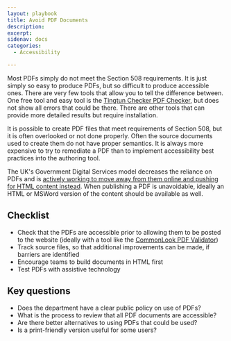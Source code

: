 ```yaml
---
layout: playbook
title: Avoid PDF Documents
description:
excerpt:
sidenav: docs
categories:
  - Accessibility

---
```


Most PDFs simply do not meet the Section 508 requirements. It is just simply so easy to produce PDFs, but so difficult to produce accessible ones. There are very few tools that allow you to tell the difference between. One free tool and easy tool is the [Tingtun Checker PDF Checker](http://checkers.eiii.eu/en/pdfcheck/), but does not show all errors that could be there. There are other tools that can provide more detailed results but require installation.

It is possible to create PDF files that meet requirements of Section 508, but it is often overlooked or not done properly. Often the source documents used to create them do not have proper semantics. It is always more expensive to try to remediate a PDF than to implement accessibility best practices into the authoring tool.

The UK's Government Digital Services model decreases the reliance on PDFs and is [actively working to move away from them online and pushing for HTML content instead](https://gds.blog.gov.uk/2018/07/16/why-gov-uk-content-should-be-published-in-html-and-not-pdf/). When publishing a PDF is unavoidable, ideally an HTML or MSWord version of the content should be available as well.

## Checklist

* Check that the PDFs are accessible prior to allowing them to be posted to the website (ideally with a tool like the [CommonLook PDF Validator](https://commonlook.com/best-pdf-validator-is-free-for-everyone/))
* Track source files, so that additional improvements can be made, if barriers are identified
* Encourage teams to build documents in HTML first
* Test PDFs with assistive technology


## Key questions

* Does the department have a clear public policy on use of PDFs?
* What is the process to review that all PDF documents are accessible?
* Are there better alternatives to using PDFs that could be used?
* Is a print-friendly version useful for some users?
